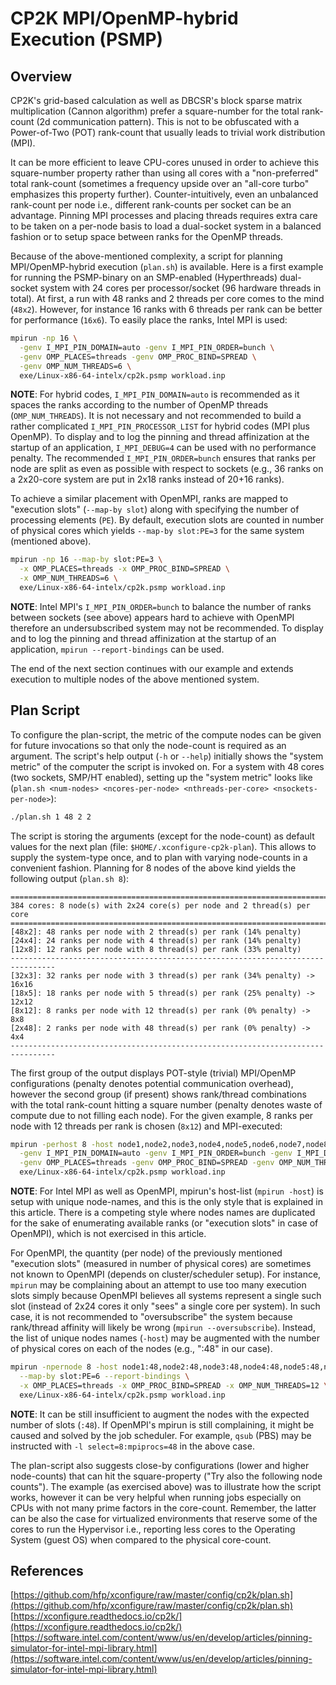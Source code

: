 # CP2K MPI/OpenMP-hybrid Execution (PSMP)

## Overview

CP2K's grid-based calculation as well as DBCSR's block sparse matrix multiplication (Cannon algorithm) prefer a square-number for the total rank-count (2d communication pattern). This is not to be obfuscated with a Power-of-Two (POT) rank-count that usually leads to trivial work distribution (MPI).

It can be more efficient to leave CPU-cores unused in order to achieve this square-number property rather than using all cores with a "non-preferred" total rank-count (sometimes a frequency upside over an "all-core turbo" emphasizes this property further). Counter-intuitively, even an unbalanced rank-count per node i.e., different rank-counts per socket can be an advantage. Pinning MPI processes and placing threads requires extra care to be taken on a per-node basis to load a dual-socket system in a balanced fashion or to setup space between ranks for the OpenMP threads.

Because of the above-mentioned complexity, a script for planning MPI/OpenMP-hybrid execution (`plan.sh`) is available. Here is a first example for running the PSMP-binary on an SMP-enabled (Hyperthreads) dual-socket system with 24&#160;cores per processor/socket (96&#160;hardware threads in total). At first, a run with 48&#160;ranks and 2&#160;threads per core comes to the mind (`48x2`). However, for instance 16&#160;ranks with 6&#160;threads per rank can be better for performance (`16x6`). To easily place the ranks, Intel&#160;MPI is used:

```bash
mpirun -np 16 \
  -genv I_MPI_PIN_DOMAIN=auto -genv I_MPI_PIN_ORDER=bunch \
  -genv OMP_PLACES=threads -genv OMP_PROC_BIND=SPREAD \
  -genv OMP_NUM_THREADS=6 \
  exe/Linux-x86-64-intelx/cp2k.psmp workload.inp
```

**NOTE**: For hybrid codes, `I_MPI_PIN_DOMAIN=auto` is recommended as it spaces the ranks according to the number of OpenMP threads (`OMP_NUM_THREADS`). It is not necessary and not recommended to build a rather complicated `I_MPI_PIN_PROCESSOR_LIST` for hybrid codes (MPI plus OpenMP). To display and to log the pinning and thread affinization at the startup of an application, `I_MPI_DEBUG=4` can be used with no performance penalty. The recommended `I_MPI_PIN_ORDER=bunch` ensures that ranks per node are split as even as possible with respect to sockets (e.g., 36&#160;ranks on a 2x20-core system are put in 2x18 ranks instead of 20+16 ranks).

To achieve a similar placement with OpenMPI, ranks are mapped to "execution slots" (`--map-by slot`) along with specifying the number of processing elements (`PE`). By default, execution slots are counted in number of physical cores which yields `--map-by slot:PE=3` for the same system (mentioned above).

```bash
mpirun -np 16 --map-by slot:PE=3 \
  -x OMP_PLACES=threads -x OMP_PROC_BIND=SPREAD \
  -x OMP_NUM_THREADS=6 \
  exe/Linux-x86-64-intelx/cp2k.psmp workload.inp
```

**NOTE**: Intel&#160;MPI's `I_MPI_PIN_ORDER=bunch` to balance the number of ranks between sockets (see above) appears hard to achieve with OpenMPI therefore an undersubscribed system may not be recommended. To display and to log the pinning and thread affinization at the startup of an application, `mpirun --report-bindings` can be used.

The end of the next section continues with our example and extends execution to multiple nodes of the above mentioned system.

## Plan Script

To configure the plan-script, the metric of the compute nodes can be given for future invocations so that only the node-count is required as an argument. The script's help output (`-h` or `--help`) initially shows the "system metric" of the computer the script is invoked on. For a system with 48&#160;cores (two sockets, SMP/HT enabled), setting up the "system metric" looks like (`plan.sh <num-nodes> <ncores-per-node> <nthreads-per-core> <nsockets-per-node>`):

```bash
./plan.sh 1 48 2 2
```

The script is storing the arguments (except for the node-count) as default values for the next plan (file: `$HOME/.xconfigure-cp2k-plan`). This allows to supply the system-type once, and to plan with varying node-counts in a convenient fashion. Planning for 8&#160;nodes of the above kind yields the following output (`plan.sh 8`):

```text
================================================================================
384 cores: 8 node(s) with 2x24 core(s) per node and 2 thread(s) per core
================================================================================
[48x2]: 48 ranks per node with 2 thread(s) per rank (14% penalty)
[24x4]: 24 ranks per node with 4 thread(s) per rank (14% penalty)
[12x8]: 12 ranks per node with 8 thread(s) per rank (33% penalty)
--------------------------------------------------------------------------------
[32x3]: 32 ranks per node with 3 thread(s) per rank (34% penalty) -> 16x16
[18x5]: 18 ranks per node with 5 thread(s) per rank (25% penalty) -> 12x12
[8x12]: 8 ranks per node with 12 thread(s) per rank (0% penalty) -> 8x8
[2x48]: 2 ranks per node with 48 thread(s) per rank (0% penalty) -> 4x4
--------------------------------------------------------------------------------
```

The first group of the output displays POT-style (trivial) MPI/OpenMP configurations (penalty denotes potential communication overhead), however the second group (if present) shows rank/thread combinations with the total rank-count hitting a square number (penalty denotes waste of compute due to not filling each node). For the given example, 8&#160;ranks per node with 12&#160;threads per rank is chosen (`8x12`) and MPI-executed:

```bash
mpirun -perhost 8 -host node1,node2,node3,node4,node5,node6,node7,node8 \
  -genv I_MPI_PIN_DOMAIN=auto -genv I_MPI_PIN_ORDER=bunch -genv I_MPI_DEBUG=4 \
  -genv OMP_PLACES=threads -genv OMP_PROC_BIND=SPREAD -genv OMP_NUM_THREADS=12 \
  exe/Linux-x86-64-intelx/cp2k.psmp workload.inp
```

**NOTE**: For Intel&#160;MPI as well as OpenMPI, mpirun's host-list (`mpirun -host`) is setup with unique node-names, and this is the only style that is explained in this article. There is a competing style where nodes names are duplicated for the sake of enumerating available ranks (or "execution slots" in case of OpenMPI), which is not exercised in this article.

For OpenMPI, the quantity (per node) of the previously mentioned "execution slots" (measured in number of physical cores) are sometimes not known to OpenMPI (depends on cluster/scheduler setup). For instance, `mpirun` may be complaining about an attempt to use too many execution slots simply because OpenMPI believes all systems represent a single such slot (instead of 2x24 cores it only "sees" a single core per system). In such case, it is not recommended to "oversubscribe" the system because rank/thread affinity will likely be wrong (`mpirun --oversubscribe`). Instead, the list of unique nodes names (`-host`) may be augmented with the number of physical cores on each of the nodes (e.g., ":48" in our case).

```bash
mpirun -npernode 8 -host node1:48,node2:48,node3:48,node4:48,node5:48,node6:48,node7:48,node8:48 \
  --map-by slot:PE=6 --report-bindings \
  -x OMP_PLACES=threads -x OMP_PROC_BIND=SPREAD -x OMP_NUM_THREADS=12 \
  exe/Linux-x86-64-intelx/cp2k.psmp workload.inp
```

**NOTE**: It can be still insufficient to augment the nodes with the expected number of slots (`:48`). If OpenMPI's mpirun is still complaining, it might be caused and solved by the job scheduler. For example, `qsub` (PBS) may be instructed with `-l select=8:mpiprocs=48` in the above case.

The plan-script also suggests close-by configurations (lower and higher node-counts) that can hit the square-property ("Try also the following node counts"). The example (as exercised above) was to illustrate how the script works, however it can be very helpful when running jobs especially on CPUs with not many prime factors in the core-count. Remember, the latter can be also the case for virtualized environments that reserve some of the cores to run the Hypervisor i.e., reporting less cores to the Operating System (guest OS) when compared to the physical core-count.

## References

[https://github.com/hfp/xconfigure/raw/master/config/cp2k/plan.sh](https://github.com/hfp/xconfigure/raw/master/config/cp2k/plan.sh)  
[https://xconfigure.readthedocs.io/cp2k/](https://xconfigure.readthedocs.io/cp2k/)  
[https://software.intel.com/content/www/us/en/develop/articles/pinning-simulator-for-intel-mpi-library.html](https://software.intel.com/content/www/us/en/develop/articles/pinning-simulator-for-intel-mpi-library.html)
